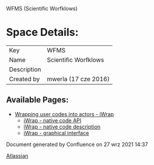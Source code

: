 



WFMS (Scientific Worfklows)








Space Details:
===============







|  |  |
| --- | --- |
| Key | WFMS |
| Name | Scientific Worfklows |
| Description |  |
| Created by | mwerla (17 cze 2016) |



  

  



Available Pages:
----------------



* [Wrapping user codes into actors - iWrap](Wrapping-user-codes-into-actors---iWrap_70877391.md)
	+ [iWrap - native code API](iWrap---native-code-API_70877452.md)
	+ [iWrap - native code description](iWrap---native-code-description_70877806.md)
	+ [iWrap - graphical interface](iWrap---graphical-interface_70877876.md)



 


Document generated by Confluence on 27 wrz 2021 14:37


[Atlassian](http://www.atlassian.com/)


 

